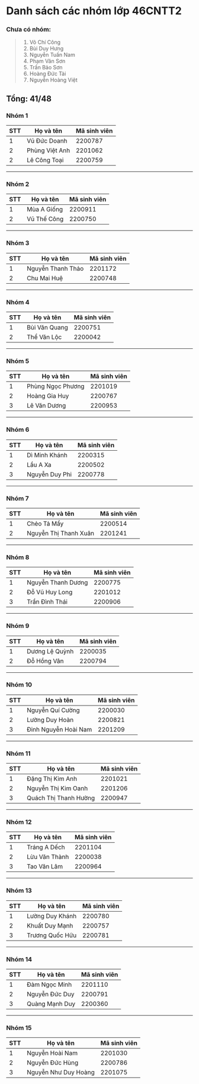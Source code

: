 # Danh sách các nhóm lớp 46CNTT2

### Chưa có nhóm:

> 1.  Võ Chí Công
> 2.  Bùi Duy Hưng
> 3.  Nguyễn Tuấn Nam
> 4.  Phạm Văn Sơn
> 5.  Trần Bảo Sơn
> 6.  Hoàng Đức Tài
> 7.  Nguyễn Hoàng Việt

## Tổng: 41/48

### Nhóm 1

| STT | Họ và tên      | Mã sinh viên |
| --- | -------------- | ------------ |
| 1   | Vũ Đức Doanh   | 2200787      |
| 2   | Phùng Việt Anh | 2201062      |
| 2   | Lê Công Toại   | 2200759      |

---

### Nhóm 2

| STT | Họ và tên   | Mã sinh viên |
| --- | ----------- | ------------ |
| 1   | Mùa A Giống | 2200911      |
| 2   | Vũ Thế Công | 2200750      |

---

### Nhóm 3

| STT | Họ và tên         | Mã sinh viên |
| --- | ----------------- | ------------ |
| 1   | Nguyễn Thanh Thảo | 2201172      |
| 2   | Chu Mai Huệ       | 2200748      |

---

### Nhóm 4

| STT | Họ và tên     | Mã sinh viên |
| --- | ------------- | ------------ |
| 1   | Bùi Văn Quang | 2200751      |
| 2   | Thể Văn Lộc   | 2200042      |

---

### Nhóm 5

| STT | Họ và tên         | Mã sinh viên |
| --- | ----------------- | ------------ |
| 1   | Phùng Ngọc Phương | 2201019      |
| 2   | Hoàng Gia Huy     | 2200767      |
| 3   | Lê Văn Dương      | 2200953      |

---

### Nhóm 6

| STT | Họ và tên      | Mã sinh viên |
| --- | -------------- | ------------ |
| 1   | Dì Minh Khánh  | 2200315      |
| 2   | Lầu A Xa       | 2200502      |
| 3   | Nguyễn Duy Phi | 2200778      |

---

### Nhóm 7

| STT | Họ và tên             | Mã sinh viên |
| --- | --------------------- | ------------ |
| 1   | Chẻo Tả Mẩy           | 2200514      |
| 2   | Nguyễn Thị Thanh Xuân | 2201241      |

---

### Nhóm 8

| STT | Họ và tên          | Mã sinh viên |
| --- | ------------------ | ------------ |
| 1   | Nguyễn Thanh Dương | 2200775      |
| 2   | Đỗ Vũ Huy Long     | 2201012      |
| 3   | Trần Đình Thái     | 2200906      |

---

### Nhóm 9

| STT | Họ và tên      | Mã sinh viên |
| --- | -------------- | ------------ |
| 1   | Dương Lệ Quỳnh | 2200035      |
| 2   | Đỗ Hồng Vân    | 2200794      |

---

### Nhóm 10

| STT | Họ và tên            | Mã sinh viên |
| --- | -------------------- | ------------ |
| 1   | Nguyễn Quí Cường     | 2200030      |
| 2   | Lường Duy Hoàn       | 2200821      |
| 3   | Đinh Nguyễn Hoài Nam | 2201209      |

---

### Nhóm 11

| STT | Họ và tên             | Mã sinh viên |
| --- | --------------------- | ------------ |
| 1   | Đặng Thị Kim Anh      | 2201021      |
| 2   | Nguyễn Thị Kim Oanh   | 2201206      |
| 3   | Quách Thị Thanh Hường | 2200947      |

---

### Nhóm 12

| STT | Họ và tên     | Mã sinh viên |
| --- | ------------- | ------------ |
| 1   | Tráng A Dếch  | 2201104      |
| 2   | Lừu Văn Thành | 2200038      |
| 3   | Tao Văn Lâm   | 2200964      |

---

### Nhóm 13

| STT | Họ và tên       | Mã sinh viên |
| --- | --------------- | ------------ |
| 1   | Lường Duy Khánh | 2200780      |
| 2   | Khuất Duy Mạnh  | 2200757      |
| 3   | Trương Quốc Hữu | 2200781      |

---

### Nhóm 14

| STT | Họ và tên      | Mã sinh viên |
| --- | -------------- | ------------ |
| 1   | Đàm Ngọc Minh  | 2201110      |
| 2   | Nguyễn Đức Duy | 2200791      |
| 3   | Quàng Mạnh Duy | 2200360      |

---

### Nhóm 15

| STT | Họ và tên            | Mã sinh viên |
| --- | -------------------- | ------------ |
| 1   | Nguyễn Hoài Nam      | 2201030      |
| 2   | Nguyễn Đức Hùng      | 2200786      |
| 3   | Nguyễn Như Duy Hoàng | 2201075      |
